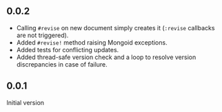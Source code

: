 ## 0.0.2

* Calling `#revise` on new document simply creates it (`:revise` callbacks are not triggered).
* Added `#revise!` method raising Mongoid exceptions.
* Added tests for conflicting updates.
* Added thread-safe version check and a loop to resolve version discrepancies in case of failure.

## 0.0.1

Initial version